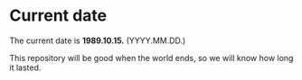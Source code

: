 # Current date

The current date is **1989.10.15.** (YYYY.MM.DD.)

This repository will be good when the world ends, so we will know how long it lasted.